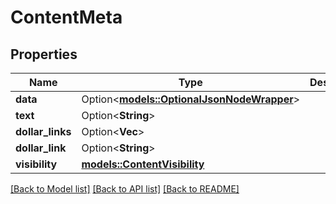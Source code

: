 # ContentMeta

## Properties

Name | Type | Description | Notes
------------ | ------------- | ------------- | -------------
**data** | Option<[**models::OptionalJsonNodeWrapper**](OptionalJsonNodeWrapper.md)> |  | [optional]
**text** | Option<**String**> |  | [optional]
**dollar_links** | Option<**Vec<String>**> |  | [optional]
**dollar_link** | Option<**String**> |  | [optional]
**visibility** | [**models::ContentVisibility**](ContentVisibility.md) |  | 

[[Back to Model list]](../README.md#documentation-for-models) [[Back to API list]](../README.md#documentation-for-api-endpoints) [[Back to README]](../README.md)


